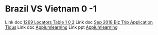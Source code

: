 <!-- TITLE: Football -->
<!-- SUBTITLE: A quick summary of Football -->

# Brazil VS Vietnam 0 -1
Link doc [1269 Locators Table 1 0 2](/uploads/1269-locators-table-1-0-2.pdf "1269 Locators Table 1 0 2")
Link doc [Sep 2018 Biz Trip Application Tidus](/uploads/sep-2018-biz-trip-application-tidus.xlsx "Sep 2018 Biz Trip Application Tidus")
Link doc [Appiumlearning](/uploads/appiumlearning.txt "Appiumlearning")
Link ppt [Appiumlearning](/uploads/uploaded/appiumlearning.txt "Appiumlearning")